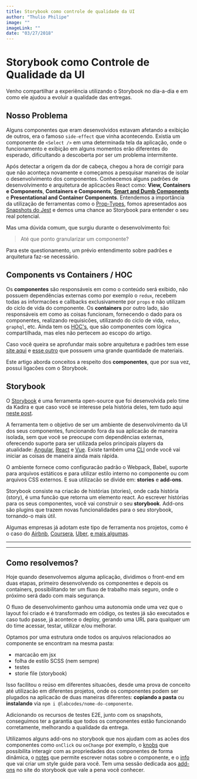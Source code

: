 ```yaml
---
title: Storybook como controle de qualidade da UI
author: "Thulio Philipe"
image: ""
imageLink: ""
date: "03/27/2018"
---
```


# Storybook como Controle de Qualidade da UI

Venho compartilhar a experiência utilizando o Storybook no dia-a-dia e em como ele ajudou a evoluir a qualidade das entregas.

## Nosso Problema

Alguns componentes que eram desenvolvidos estavam afetando a exibição de outros, era o famoso `side-effect` que vinha acontecendo. Existia um componente de `<Select />` em uma determinada tela da aplicação, onde o funcionamento e exibição em alguns momentos erão diferentes do esperado, dificultando a descoberta por ser um problema intermitente.

Após detectar a origem da dor de cabeça, chegou a hora de corrigir para que não aconteça novamente e começamos a pesquisar maneiras de isolar o desenvolvimento dos componentes. Conhecemos alguns padrões de desenvolvimento e arquitetura de aplicacões React como: **View, Containers e Components**, **Containers e Components**, [**Smart and Dumb Components**](https://medium.com/@dan_abramov/smart-and-dumb-components-7ca2f9a7c7d0) e **Presentational and Container Components**. Entendemos a importância da utilização de ferramentas como o [Prop-Types](https://github.com/facebook/prop-types), fomos apresentados aos [Snapshots do Jest](https://facebook.github.io/jest/docs/en/snapshot-testing.html) e demos uma chance ao Storybook para entender o seu real potencial.

Mas uma dúvida comum, que surgiu durante o desenvolvimento foi:

> Até que ponto granularizar um componente?

Para este questionamento, um prévio entendimento sobre padrões e arquitetura faz-se necessário.

## Components vs Containers / HOC

Os **componentes** são responsáveis em como o conteúdo será exibido, não possuem dependências externas como por exemplo o `redux`, recebem todas as informacões e callbacks exclusivamente por `props` e não utilizam do ciclo de vida do componente. Os **containers** por outro lado, são responsáveis em como as coisas funcionam, fornecendo o dado para os componentes, realizando requisicões, utilizando do ciclo de vida, `redux`, `graphql`, etc. Ainda tem os [HOC's](https://medium.com/@dan_abramov/mixins-are-dead-long-live-higher-order-components-94a0d2f9e750), que são componentes com lógica compartilhada, mas eles não pertecem ao escopo do artigo.

Caso você queira se aprofundar mais sobre arquitetura e padrões tem esse [site aqui](https://reactpatterns.com) e [esse outro](https://lucasmreis.github.io/blog/simple-react-patterns/) que possuem uma grande quantidade de materiais.

Este artigo aborda conceitos a respeito dos **componentes**, que por sua vez, possui ligacões com o Storybook.

## Storybook

O [Storybook](https://storybook.js.org/) é uma ferramenta open-source que foi desenvolvida pelo time da Kadira e que caso você se interesse pela história deles, tem tudo aqui [neste post](https://medium.com/storybookjs/the-storybook-story-dd3c1ab0d2ce).

A ferramenta tem o objetivo de ser um ambiente de desenvolvimento da UI dos seus componentes, funcionando fora da sua aplicacão de maneira isolada, sem que você se preocupe com dependências externas, oferecendo suporte para ser utilizada pelos principais players da atualidade: [Angular](https://storybook.js.org/basics/guide-angular/), [React](https://storybook.js.org/basics/guide-react/) e [Vue](https://storybook.js.org/basics/guide-vue/). Existe também uma [CLI](https://storybook.js.org/basics/quick-start-guide/) onde você vai iniciar as coisas de maneira ainda mais rápida.

O ambiente fornece como configuracão padrão o Webpack, Babel, suporte para arquivos estáticos e para utilizar estilo interno no componente ou com arquivos CSS externos. E sua utilizacão se divide em: **stories** e **add-ons**.

Storybook consiste na criacão de histórias (stories), onde cada história (story), é uma funcão que retorna um elemento react. Ao escrever histórias para os seus componentes, você vai construir o seu **storybook**. Add-ons são plugins que trazem novas funcionalidades para o seu storybook, tornando-o mais útil.

Algumas empresas já adotam este tipo de ferramenta nos projetos, como é o caso do [Airbnb](http://airbnb.io/react-dates/), [Coursera](https://building.coursera.org/ui/), [Uber](https://uber.github.io/react-vis-force/), [e mais algumas](https://storybook.js.org/examples/).

---

---

## Como resolvemos?

Hoje quando desenvolvemos alguma aplicação, dividimos o front-end em duas etapas, primeiro desenvolvendo os componentes e depois os containers, possibilitando ter um fluxo de trabalho mais seguro, onde o próximo será dado com mais segurança.

O fluxo de desenvolvimento ganhou uma autonomia onde uma vez que o layout foi criado e é transformado em código, os testes já são executados e caso tudo passe, já acontece o deploy, gerando uma URL para qualquer um do time acessar, testar, utilizar e/ou melhorar.

Optamos por uma estrutura onde todos os arquivos relacionados ao componente se encontram na mesma pasta:

- marcacão em jsx
- folha de estilo SCSS (nem sempre)
- testes
- storie file (storybook)

Isso facilitou o reúso em diferentes situacões, desde uma prova de conceito até utilizacão em diferentes projetos, onde os componentes podem ser plugados na aplicacão de duas maneiras diferentes: **copiando a pasta** ou **instalando** via `npm i @labcodes/nome-do-componente`.

Adicionando os recursos de testes E2E, junto com os snapshots, conseguimos ter a garantia que todos os componentes estão funcionando corretamente, melhorando a qualidade da entrega.

Utilizamos alguns add-ons no storybook que nos ajudam com as acões dos componentes como `onClick` ou `onChange` por exemplo, o [knobs](https://github.com/storybooks/storybook/tree/master/addons/knobs) que possibilita interagir com as propriedades dos componentes de forma dinâmica, o [notes](https://github.com/storybooks/storybook/tree/master/addons/notes) que permite escrever notas sobre o componente, e o [info](https://github.com/storybooks/storybook/tree/master/addons/info) que vai criar um style guide para você. Tem uma sessão dedicada aos [add-ons](https://storybook.js.org/addons/addon-gallery/) no site do storybook que vale a pena você conhecer.
